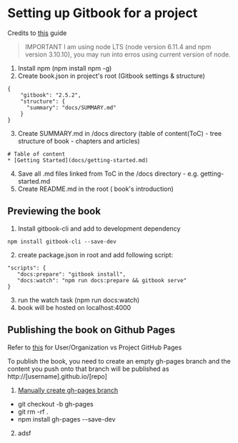 # Setting up Gitbook for a project
Credits to [this](https://medium.com/@gpbl/how-to-use-gitbook-to-publish-docs-for-your-open-source-npm-packages-465dd8d5bfba) guide

> IMPORTANT I am using node LTS (node version 6.11.4 and npm version 3.10.10), you may run into erros using current version of node.


1. Install npm (npm install npm -g)
2. Create book.json in project's root  (Gitbook settings & structure)
```
{ 
    "gitbook": "2.5.2",
    "structure": { 
      "summary": "docs/SUMMARY.md" 
    } 
}
```
3. Create SUMMARY.md in /docs directory (table of content(ToC) - tree structure of book - chapters and articles)
```
# Table of content 
* [Getting Started](docs/getting-started.md)
```
4. Save all .md files linked from ToC in the /docs directory - e.g. getting-started.md
5. Create README.md in the root ( book's introduction)

## Previewing the book
1. Install gitbook-cli and add to development dependency
```
npm install gitbook-cli --save-dev
```
2. create package.json in root and add following script:
```
"scripts": {
   "docs:prepare": "gitbook install",
   "docs:watch": "npm run docs:prepare && gitbook serve"
}
```
3. run the watch task (npm run docs:watch)
4. book will be hosted on localhost:4000

## Publishing the book on Github Pages

Refer to [this](https://help.github.com/articles/user-organization-and-project-pages/#project-pages) for User/Organization vs Project GitHub Pages

To publish the book, you need to create an empty gh-pages branch and the content you push onto that branch will be published as http://[username].github.io/[repo]

1. [Manually create gh-pages branch](https://help.github.com/articles/creating-project-pages-using-the-command-line/) 
 + git checkout -b gh-pages
 + git rm -rf .
 + npm install gh-pages --save-dev
2. adsf



